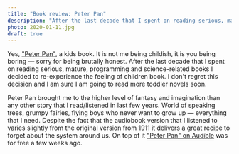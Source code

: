 ```yaml
---
title: "Book review: Peter Pan"
description: "After the last decade that I spent on reading serious, mature, programming and science-related books I decided to re-experience the feeling of children book. I don't regret this decision and I am sure I am going to read more toddler novels soon."
photo: 2020-01-11.jpg
draft: true
---
```


Yes, ["Peter Pan"](https://www.goodreads.com/book/show/34268.Peter_Pan), a kids book. It is not me being childish, it is you being boring — sorry for being brutally honest. After the last decade that I spent on reading serious, mature, programming and science-related books I decided to re-experience the feeling of children book. I don't regret this decision and I am sure I am going to read more toddler novels soon.

Peter Pan brought me to the higher level of fantasy and imagination than any other story that I read/listened in last few years. World of speaking trees, grumpy fairies, flying boys who never want to grow up — everything that I need. Despite the fact that the audiobook version that I listened to varies slightly from the original version from 1911 it delivers a great recipe to forget about the system around us. On top of it ["Peter Pan" on Audible](https://www.audible.co.uk/pd/Peter-Pan-Audiobook/B081HH7XNL) was for free a few weeks ago.
